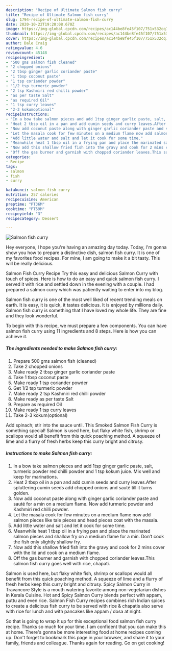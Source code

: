 ```yaml
---
description: "Recipe of Ultimate Salmon fish curry"
title: "Recipe of Ultimate Salmon fish curry"
slug: 1794-recipe-of-ultimate-salmon-fish-curry
date: 2020-10-22T19:20:08.670Z
image: https://img-global.cpcdn.com/recipes/ac144be8fe45f107/751x532cq70/salmon-fish-curry-recipe-main-photo.jpg
thumbnail: https://img-global.cpcdn.com/recipes/ac144be8fe45f107/751x532cq70/salmon-fish-curry-recipe-main-photo.jpg
cover: https://img-global.cpcdn.com/recipes/ac144be8fe45f107/751x532cq70/salmon-fish-curry-recipe-main-photo.jpg
author: Dale Craig
ratingvalue: 4.6
reviewcount: 45148
recipeingredient:
- "500 gms salmon fish cleaned"
- "2 chopped onions"
- "2 tbsp ginger garlic coriander paste"
- "1 tbsp coconut paste"
- "1 tsp coriander powder"
- "1/2 tsp turmeric powder"
- "2 tsp Kashmiri red chilli powder"
- "as per taste Salt"
- "as required Oil"
- "1 tsp curry leaves"
- "2-3 kokumoptional"
recipeinstructions:
- "In a bow take salmon pieces and add 1tsp ginger garlic paste, salt, turmeric powder red chilli powder and 1 tsp kokum juice. Mix well and keep for marinations."
- "Heat 2 tbsp oil in a pan and add cumin seeds and curry leaves.After spluttering cumin seeds add chopped onions and sauté till it turns golden."
- "Now add coconut paste along with ginger garlic coriander paste and sauté for a min on a medium flame. Now add turmeric powder and Kashmiri red chilli powder."
- "Let the masala cook for few minutes on a medium flame now add salmon pieces like tale pieces and head pieces coat with the masala."
- "Add little water and salt and let it cook for some time."
- "Meanwhile heat 1 tbsp oil in a frying pan and place the marinated salmon pieces and shallow fry on a medium flame for a min. Don’t cook the fish only slightly shallow fry."
- "Now add this shallow fried fish into the gravy and cook for 2 mins cover with the lid and cook on a medium flame."
- "Off the gas burner and garnish with chopped coriander leaves.This salmon fish curry goes well with rice, chapati."
categories:
- Recipe
tags:
- salmon
- fish
- curry

katakunci: salmon fish curry 
nutrition: 257 calories
recipecuisine: American
preptime: "PT36M"
cooktime: "PT59M"
recipeyield: "3"
recipecategory: Dessert

---
```



![Salmon fish curry](https://img-global.cpcdn.com/recipes/ac144be8fe45f107/751x532cq70/salmon-fish-curry-recipe-main-photo.jpg)

Hey everyone, I hope you're having an amazing day today. Today, I'm gonna show you how to prepare a distinctive dish, salmon fish curry. It is one of my favorites food recipes. For mine, I am going to make it a bit tasty. This will be really delicious.

Salmon Fish Curry Recipe Try this easy and delicious Salmon Curry with touch of spices. Here is how to do an easy and quick salmon fish curry. I served it with rice and settled down in the evening with a couple. I had prepared a salmon curry which was patiently waiting to enter into my blog.

Salmon fish curry is one of the most well liked of recent trending meals on earth. It is easy, it is quick, it tastes delicious. It is enjoyed by millions daily. Salmon fish curry is something that I have loved my whole life. They are fine and they look wonderful.


To begin with this recipe, we must prepare a few components. You can have salmon fish curry using 11 ingredients and 8 steps. Here is how you can achieve it.

<!--inarticleads1-->

##### The ingredients needed to make Salmon fish curry:

1. Prepare 500 gms salmon fish (cleaned)
1. Take 2 chopped onions
1. Make ready 2 tbsp ginger garlic coriander paste
1. Take 1 tbsp coconut paste
1. Make ready 1 tsp coriander powder
1. Get 1/2 tsp turmeric powder
1. Make ready 2 tsp Kashmiri red chilli powder
1. Make ready as per taste Salt
1. Prepare as required Oil
1. Make ready 1 tsp curry leaves
1. Take 2-3 kokum(optional)


Add spinach; stir into the sauce until. This Smoked Salmon Fish Curry is something special! Salmon is used here, but flaky white fish, shrimp or scallops would all benefit from this quick poaching method. A squeeze of lime and a flurry of fresh herbs keep this curry bright and citrusy. 

<!--inarticleads2-->

##### Instructions to make Salmon fish curry:

1. In a bow take salmon pieces and add 1tsp ginger garlic paste, salt, turmeric powder red chilli powder and 1 tsp kokum juice. Mix well and keep for marinations.
1. Heat 2 tbsp oil in a pan and add cumin seeds and curry leaves.After spluttering cumin seeds add chopped onions and sauté till it turns golden.
1. Now add coconut paste along with ginger garlic coriander paste and sauté for a min on a medium flame. Now add turmeric powder and Kashmiri red chilli powder.
1. Let the masala cook for few minutes on a medium flame now add salmon pieces like tale pieces and head pieces coat with the masala.
1. Add little water and salt and let it cook for some time.
1. Meanwhile heat 1 tbsp oil in a frying pan and place the marinated salmon pieces and shallow fry on a medium flame for a min. Don’t cook the fish only slightly shallow fry.
1. Now add this shallow fried fish into the gravy and cook for 2 mins cover with the lid and cook on a medium flame.
1. Off the gas burner and garnish with chopped coriander leaves.This salmon fish curry goes well with rice, chapati.


Salmon is used here, but flaky white fish, shrimp or scallops would all benefit from this quick poaching method. A squeeze of lime and a flurry of fresh herbs keep this curry bright and citrusy. Spicy Salmon Curry in Travancore Style is a mouth watering favorite among non-vegetarian dishes in Kerala Cuisine. Hot and Spicy Salmon Curry blends perfect with appam, puttu and even rice. Salmon Fish Curry recipes combines rich Indian spices to create a delicious fish curry to be served with rice &amp; chapatis also serve with rice for lunch and with pancakes like appam / dosa at night. 

So that is going to wrap it up for this exceptional food salmon fish curry recipe. Thanks so much for your time. I am confident that you can make this at home. There's gonna be more interesting food at home recipes coming up. Don't forget to bookmark this page in your browser, and share it to your family, friends and colleague. Thanks again for reading. Go on get cooking!
